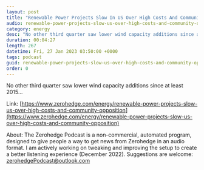 ```yaml
---
layout: post
title: "Renewable Power Projects Slow In US Over High Costs And Community Opposition"
audio: renewable-power-projects-slow-us-over-high-costs-and-community-opposition-0
category: energy
desc: "No other third quarter saw lower wind capacity additions since at least 2015..."
duration: 00:04:27
length: 267
datetime: Fri, 27 Jan 2023 03:50:00 +0000
tags: podcast
guid: renewable-power-projects-slow-us-over-high-costs-and-community-opposition-0
order: 0
---
```

No other third quarter saw lower wind capacity additions since at least 2015...

Link: [https://www.zerohedge.com/energy/renewable-power-projects-slow-us-over-high-costs-and-community-opposition](https://www.zerohedge.com/energy/renewable-power-projects-slow-us-over-high-costs-and-community-opposition)

About: The Zerohedge Podcast is a non-commercial, automated program, designed to give people a way to get news from Zerohedge in an audio format.  I am actively working on tweaking and improving the setup to create a better listening experience (December 2022).  Suggestions are welcome: [zerohedgePodcast@outlook.com](mailto:zerohedgePodcast@outlook.com)